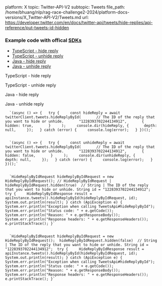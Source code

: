 platform: X
topic: Twitter-API-V2
subtopic: Tweets
file_path: /home/bhuang/nlp/rag-race-challenge2-2024/platform-docs-versions/X_Twitter-API-V2/Tweets.md
url: https://developer.twitter.com/en/docs/twitter-api/tweets/hide-replies/api-reference/put-tweets-id-hidden


### Example code with offical [SDKs](https://developer.twitter.com/en/docs/twitter-api/tools-and-libraries/sdks/overview)

* [TypeScript - hide reply](#tab0)
* [TypeScript - unhide reply](#tab1)
* [Java - hide reply](#tab2)
* [Java - unhide reply](#tab3)

TypeScript - hide reply

TypeScript - unhide reply

Java - hide reply

Java - unhide reply

      `(async () => {   try {     const hideReply = await twitterClient.tweets.hideReplyById(       // The ID of the reply that you want to hide or unhide.       "1228393702244134912",       {         hidden: true,       }     );     console.dir(hideReply, {       depth: null,     });   } catch (error) {     console.log(error);   } })();`
    

      `(async () => {   try {     const unhideReply = await twitterClient.tweets.hideReplyById(       // The ID of the reply that you want to hide or unhide.       "1228393702244134912",       {         hidden: false,       }     );     console.dir(unhideReply, {       depth: null,     });   } catch (error) {     console.log(error);   } })();`
    

      `HideReplyByIdRequest hideReplyByIdRequest = new HideReplyByIdRequest(); // HideReplyByIdRequest |  hideReplyByIdRequest.hidden(true)  // String | The ID of the reply that you want to hide or unhide. String id = "1228393702244134912";  try {     HideReplyByIdResponse result = apiInstance.tweets().hideReplyById(hideReplyByIdRequest, id);     System.out.println(result); } catch (ApiException e) {     System.err.println("Exception when calling TweetsApi#hideReplyById");     System.err.println("Status code: " + e.getCode());     System.err.println("Reason: " + e.getResponseBody());     System.err.println("Response headers: " + e.getResponseHeaders());     e.printStackTrace(); }`
    

      `HideReplyByIdRequest hideReplyByIdRequest = new HideReplyByIdRequest();  hideReplyByIdRequest.hidden(false)  // String | The ID of the reply that you want to hide or unhide. String id = "1228393702244134912";  try {     HideReplyByIdResponse result = apiInstance.tweets().hideReplyById(hideReplyByIdRequest, id);     System.out.println(result); } catch (ApiException e) {     System.err.println("Exception when calling TweetsApi#hideReplyById");     System.err.println("Status code: " + e.getCode());     System.err.println("Reason: " + e.getResponseBody());     System.err.println("Response headers: " + e.getResponseHeaders());     e.printStackTrace(); }`